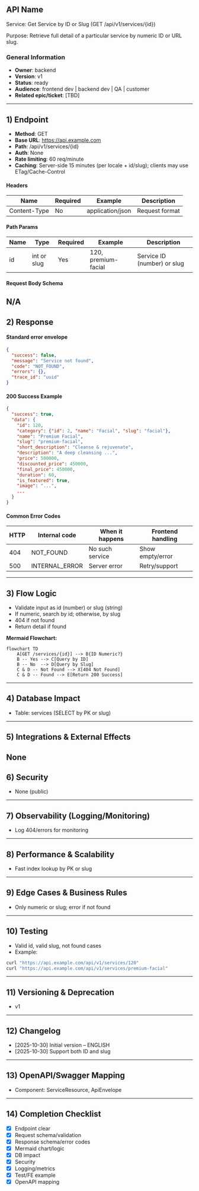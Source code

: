 ## API Name
Service: Get Service by ID or Slug (GET /api/v1/services/{id})

Purpose: Retrieve full detail of a particular service by numeric ID or URL slug.

### General Information
- **Owner**: backend
- **Version**: v1
- **Status**: ready
- **Audience**: frontend dev | backend dev | QA | customer
- **Related epic/ticket**: [TBD]
---
## 1) Endpoint
- **Method**: GET
- **Base URL**: https://api.example.com
- **Path**: /api/v1/services/{id}
- **Auth**: None
- **Rate limiting**: 60 req/minute
- **Caching**: Server-side 15 minutes (per locale + id/slug); clients may use ETag/Cache-Control

#### Headers
| Name         | Required | Example            | Description        |
|--------------|----------|--------------------|--------------------|
| Content-Type | No       | application/json   | Request format     |

#### Path Params
| Name | Type         | Required | Example              | Description                     |
|------|--------------|----------|----------------------|---------------------------------|
| id   | int or slug  | Yes      | 120, premium-facial  | Service ID (number) or slug     |

#### Request Body Schema
N/A
---
## 2) Response
#### Standard error envelope
```json
{
  "success": false,
  "message": "Service not found",
  "code": "NOT_FOUND",
  "errors": {},
  "trace_id": "uuid"
}
```
#### 200 Success Example
```json
{
  "success": true,
  "data": {
    "id": 120,
    "category": {"id": 2, "name": "Facial", "slug": "facial"},
    "name": "Premium Facial",
    "slug": "premium-facial",
    "short_description": "Cleanse & rejuvenate",
    "description": "A deep cleansing ...",
    "price": 500000,
    "discounted_price": 450000,
    "final_price": 450000,
    "duration": 60,
    "is_featured": true,
    "image": "...",
    ...
  }
}
```
#### Common Error Codes
| HTTP | Internal code    | When it happens        | Frontend handling |
|------|------------------|------------------------|-------------------|
| 404  | NOT_FOUND        | No such service        | Show empty/error  |
| 500  | INTERNAL_ERROR   | Server error           | Retry/support     |
---
## 3) Flow Logic
- Validate input as id (number) or slug (string)
- If numeric, search by id; otherwise, by slug
- 404 if not found
- Return detail if found

**Mermaid Flowchart:**
```mermaid
flowchart TD
    A[GET /services/{id}] --> B{ID Numeric?}
    B -- Yes --> C[Query by ID]
    B -- No  --> D[Query by Slug]
    C & D -- Not Found --> X[404 Not Found]
    C & D -- Found --> E[Return 200 Success]
```
---
## 4) Database Impact
- Table: services (SELECT by PK or slug)
---
## 5) Integrations & External Effects
None
---
## 6) Security
- None (public)
---
## 7) Observability (Logging/Monitoring)
- Log 404/errors for monitoring
---
## 8) Performance & Scalability
- Fast index lookup by PK or slug
---
## 9) Edge Cases & Business Rules
- Only numeric or slug; error if not found
---
## 10) Testing
- Valid id, valid slug, not found cases
- Example:
```bash
curl "https://api.example.com/api/v1/services/120"
curl "https://api.example.com/api/v1/services/premium-facial"
```
---
## 11) Versioning & Deprecation
- v1
---
## 12) Changelog
- [2025-10-30] Initial version – ENGLISH
- [2025-10-30] Support both ID and slug
---
## 13) OpenAPI/Swagger Mapping
- Component: ServiceResource, ApiEnvelope
---
## 14) Completion Checklist
- [x] Endpoint clear
- [x] Request schema/validation
- [x] Response schema/error codes
- [x] Mermaid chart/logic
- [x] DB impact
- [x] Security
- [x] Logging/metrics
- [x] Test/FE example
- [x] OpenAPI mapping
